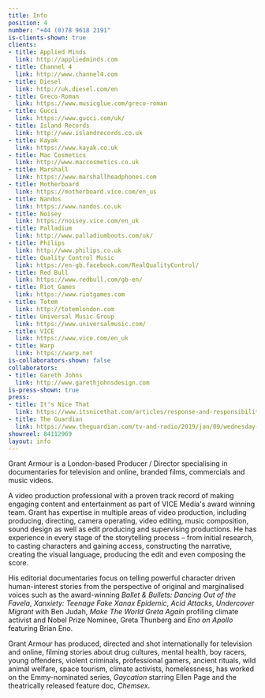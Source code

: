 ```yaml
---
title: Info
position: 4
number: "+44 (0)78 9618 2191"
is-clients-shown: true
clients:
- title: Applied Minds
  link: http://appliedminds.com
- title: Channel 4
  link: http://www.channel4.com
- title: Diesel
  link: http://uk.diesel.com/en
- title: Greco-Roman
  link: https://www.musicglue.com/greco-roman
- title: Gucci
  link: https://www.gucci.com/uk/
- title: Island Records
  link: http://www.islandrecords.co.uk
- title: Kayak
  link: https://www.kayak.co.uk
- title: Mac Cosmetics
  link: http://www.maccosmetics.co.uk
- title: Marshall
  link: https://www.marshallheadphones.com
- title: Motherboard
  link: https://motherboard.vice.com/en_us
- title: Nandos
  link: https://www.nandos.co.uk
- title: Noisey
  link: https://noisey.vice.com/en_uk
- title: Palladium
  link: http://www.palladiumboots.com/uk/
- title: Philips
  link: http://www.philips.co.uk
- title: Quality Control Music
  link: https://en-gb.facebook.com/RealQualityControl/
- title: Red Bull
  link: https://www.redbull.com/gb-en/
- title: Riot Games
  link: https://www.riotgames.com
- title: Totem
  link: http://totemlondon.com
- title: Universal Music Group
  link: https://www.universalmusic.com/
- title: VICE
  link: https://www.vice.com/en_uk
- title: Warp
  link: https://warp.net
is-collaborators-shown: false
collaborators:
- title: Gareth Johns
  link: http://www.garethjohnsdesign.com
is-press-shown: true
press:
- title: It's Nice That
  link: https://www.itsnicethat.com/articles/response-and-responsibility-make-the-world-greta-again-film-030719
- title: The Guardian
  link: https://www.theguardian.com/tv-and-radio/2019/jan/09/wednesday-best-tv-ballet-bullets-bradley-walsh-son-breaking-dad-bikers
showreel: 84112969
layout: info
---
```


Grant Armour is a London-based Producer / Director specialising in documentaries for television and online, branded films, commercials and music videos.

A video production professional with a proven track record of making engaging content and entertainment as part of VICE Media's award winning team. Grant has expertise in multiple areas of video production, including producing, directing, camera operating, video editing, music composition, sound design as well as edit producing and supervising productions. He has experience in every stage of the storytelling process – from initial research, to casting characters and gaining access, constructing the narrative, creating the visual language, producing the edit and even composing the score.

His editorial documentaries focus on telling powerful character driven human-interest stories from the perspective of original and marginalised voices such as the award-winning *Ballet & Bullets: Dancing Out of the Favela*, *Xanxiety: Teenage Fake Xanax Epidemic*, *Acid Attacks*, *Undercover Migrant* with Ben Judah, *Make The World Greta Again* profiling climate activist and Nobel Prize Nominee, Greta Thunberg and *Eno on Apollo* featuring Brian Eno.

Grant Armour has produced, directed and shot internationally for television and online, filming stories about drug cultures, mental health, boy racers, young offenders, violent criminals, professional gamers, ancient rituals, wild animal welfare, space tourism, climate activists, homelessness, has worked on the Emmy-nominated series, *Gaycation* starring Ellen Page and the theatrically released feature doc, *Chemsex*.